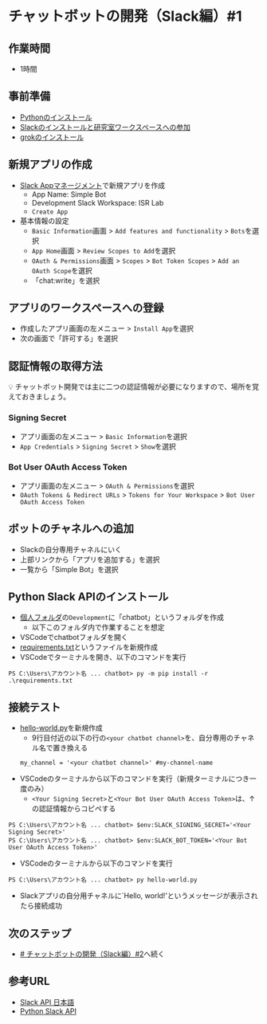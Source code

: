 # チャットボットの開発（Slack編）#1

## 作業時間

- 1時間

## 事前準備

- [Pythonのインストール](pc-python.md)
- [Slackのインストールと研究室ワークスペースへの参加](pc-slack.md)
- [grokのインストール](pc-ngrok.md)

## 新規アプリの作成

- [Slack Appマネージメント](https://api.slack.com/apps?new_app=1)で新規アプリを作成
  - App Name: Simple Bot
  - Development Slack Workspace: ISR Lab
  - `Create App`
- 基本情報の設定
  - `Basic Information`画面 > `Add features and functionality` > `Bots`を選択
  - `App Home`画面 > `Review Scopes to Add`を選択
  - `OAuth & Permissions`画面 > `Scopes` > `Bot Token Scopes` > `Add an OAuth Scope`を選択
  - 「chat:write」を選択

## アプリのワークスペースへの登録

- 作成したアプリ画面の左メニュー > `Install App`を選択
- 次の画面で「許可する」を選択

## 認証情報の取得方法

:bulb: チャットボット開発では主に二つの認証情報が必要になりますので、場所を覚えておきましょう。

### Signing Secret

- アプリ画面の左メニュー > `Basic Information`を選択
- `App Credentials` > `Signing Secret` > `Show`を選択

### Bot User OAuth Access Token

- アプリ画面の左メニュー > `OAuth & Permissions`を選択
- `OAuth Tokens & Redirect URLs` > `Tokens for Your Workspace` > `Bot User OAuth Access Token`

## ボットのチャネルへの追加

- Slackの自分専用チャネルにいく
- 上部リンクから「アプリを追加する」を選択
- 一覧から「Simple Bot」を選択

## Python Slack APIのインストール

- [個人フォルダ](../research/files-and-data.md)の`Development`に「chatbot」というフォルダを作成
    - 以下このフォルダ内で作業することを想定
- VSCodeでchatbotフォルダを開く
- [requirements.txt](chatbot-slack/requirements.txt)というファイルを新規作成
- VSCodeでターミナルを開き、以下のコマンドを実行
```
PS C:\Users\アカウント名 ... chatbot> py -m pip install -r .\requirements.txt
```

## 接続テスト

- [hello-world.py](chatbot-slack/hello-world.py)を新規作成
    - 9行目付近の以下の行の`<your chatbot channel>`を、自分専用のチャネル名で置き換える
    ```
    my_channel = '<your chatbot channel>' #my-channel-name
    ```
- VSCodeのターミナルから以下のコマンドを実行（新規ターミナルにつき一度のみ）
    - `<Your Signing Secret>`と`<Your Bot User OAuth Access Token>`は、↑の認証情報からコピペする
```
PS C:\Users\アカウント名 ... chatbot> $env:SLACK_SIGNING_SECRET='<Your Signing Secret>'
PS C:\Users\アカウント名 ... chatbot> $env:SLACK_BOT_TOKEN='<Your Bot User OAuth Access Token>'
```

- VSCodeのターミナルから以下のコマンドを実行
```
PS C:\Users\アカウント名 ... chatbot> py hello-world.py
```
- Slackアプリの自分用チャネルに`Hello, world!'というメッセージが表示されたら接続成功

## 次のステップ

- [# チャットボットの開発（Slack編）#2](chatbot-slack-2.md)へ続く

## 参考URL

- [Slack API 日本語](https://api.slack.com/lang/ja-jp)
- [Python Slack API](https://github.com/SlackAPI/python-slackclient)